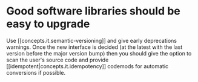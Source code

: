 # Good software libraries should be easy to upgrade

Use [[concepts.it.semantic-versioning]] and give early deprecations warnings.
Once the new interface is decided (at the latest with the last version before the major version bump) then you should
give the option to scan the user's source code and provide [[idempotent|concepts.it.idempotency]] codemods for
automatic conversions if possible.
